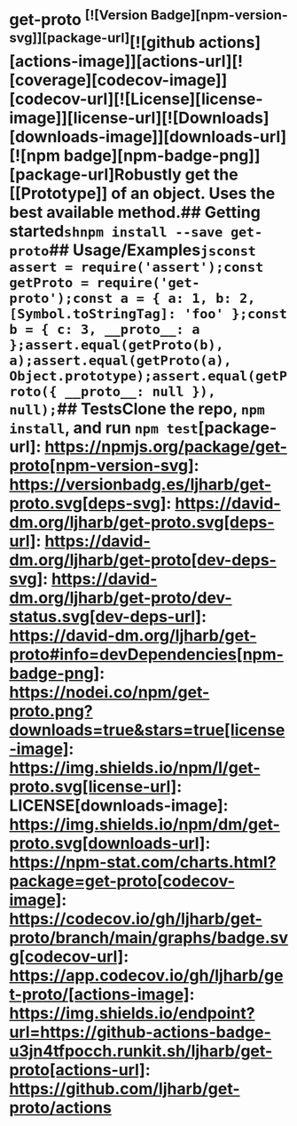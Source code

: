 # get-proto <sup>[![Version Badge][npm-version-svg]][package-url]</sup>[![github actions][actions-image]][actions-url][![coverage][codecov-image]][codecov-url][![License][license-image]][license-url][![Downloads][downloads-image]][downloads-url][![npm badge][npm-badge-png]][package-url]Robustly get the [[Prototype]] of an object. Uses the best available method.## Getting started```shnpm install --save get-proto```## Usage/Examples```jsconst assert = require('assert');const getProto = require('get-proto');const a = { a: 1, b: 2, [Symbol.toStringTag]: 'foo' };const b = { c: 3, __proto__: a };assert.equal(getProto(b), a);assert.equal(getProto(a), Object.prototype);assert.equal(getProto({ __proto__: null }), null);```## TestsClone the repo, `npm install`, and run `npm test`[package-url]: https://npmjs.org/package/get-proto[npm-version-svg]: https://versionbadg.es/ljharb/get-proto.svg[deps-svg]: https://david-dm.org/ljharb/get-proto.svg[deps-url]: https://david-dm.org/ljharb/get-proto[dev-deps-svg]: https://david-dm.org/ljharb/get-proto/dev-status.svg[dev-deps-url]: https://david-dm.org/ljharb/get-proto#info=devDependencies[npm-badge-png]: https://nodei.co/npm/get-proto.png?downloads=true&stars=true[license-image]: https://img.shields.io/npm/l/get-proto.svg[license-url]: LICENSE[downloads-image]: https://img.shields.io/npm/dm/get-proto.svg[downloads-url]: https://npm-stat.com/charts.html?package=get-proto[codecov-image]: https://codecov.io/gh/ljharb/get-proto/branch/main/graphs/badge.svg[codecov-url]: https://app.codecov.io/gh/ljharb/get-proto/[actions-image]: https://img.shields.io/endpoint?url=https://github-actions-badge-u3jn4tfpocch.runkit.sh/ljharb/get-proto[actions-url]: https://github.com/ljharb/get-proto/actions